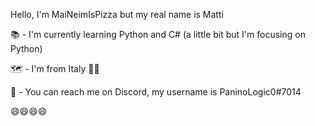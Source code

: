 Hello, I'm MaiNeimIsPizza but my real name is Matti

📚 - I'm currently learning Python and C# (a little bit but I'm focusing on Python)

🗺️ - I'm from Italy 🍕🍕

🤙 - You can reach me on Discord, my username is PaninoLogic0#7014

😄😄😄😄

